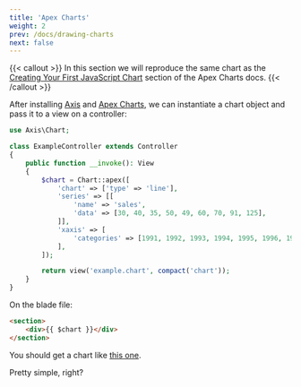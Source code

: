 ```yaml
---
title: 'Apex Charts'
weight: 2
prev: /docs/drawing-charts
next: false
---
```


{{< callout >}}
  In this section we will reproduce the same chart as the [Creating Your First JavaScript Chart](https://apexcharts.com/docs/creating-first-javascript-chart/) section of the Apex Charts docs.
{{< /callout >}}

After installing [Axis](/docs/installation) and [Apex Charts](https://apexcharts.com/docs/installation/), we can instantiate a chart object and pass it to a view on a controller:

```php
use Axis\Chart;

class ExampleController extends Controller
{
    public function __invoke(): View
    {
        $chart = Chart::apex([
            'chart' => ['type' => 'line'],
            'series' => [[
                'name' => 'sales',
                'data' => [30, 40, 35, 50, 49, 60, 70, 91, 125],
            ]],
            'xaxis' => [
                'categories' => [1991, 1992, 1993, 1994, 1995, 1996, 1997, 1998, 1999],
            ],
        ]);

        return view('example.chart', compact('chart'));
    }
}
```

On the blade file:

```html
<section>
    <div>{{ $chart }}</div>
</section>
```

You should get a chart like [this one](https://codepen.io/apexcharts/pen/xYqyYm).

Pretty simple, right?

